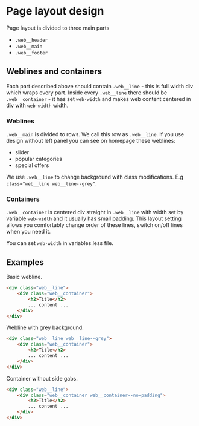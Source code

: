 # Page layout design

Page layout is divided to three main parts

- `.web__header`
- `.web__main`
- `.web__footer`

## Weblines and containers

Each part described above should contain `.web__line` - this is full width div which wraps every part.
Inside every `.web__line` there should be `.web__container` - it has set `web-width` and makes web content centered in div with `web-width` width.

### Weblines

`.web__main` is divided to rows. We call this row as `.web__line`. If you use design without left panel you can see on homepage these weblines:

- slider
- popular categories
- special offers

We use `.web__line` to change background with class modifications. E.g `class="web__line web__line--grey"`.

### Containers

`.web__container` is centered div straight in `.web__line` with width set by variable `web-width` and it usually has small padding. This layout setting allows you comfortably change order of these lines, switch on/off lines when you need it.

You can set `web-width` in variables.less file.

## Examples

Basic webline.

```html
<div class="web__line">
    <div class="web__container">
        <h2>Title</h2>
        ... content ...
    </div>
</div>
```

Webline with grey background.

```html
<div class="web__line web__line--grey">
    <div class="web__container">
        <h2>Title</h2>
        ... content ...
    </div>
</div>
```

Container without side gabs.

```html
<div class="web__line">
    <div class="web__container web__container--no-padding">
        <h2>Title</h2>
        ... content ...
    </div>
</div>
```
